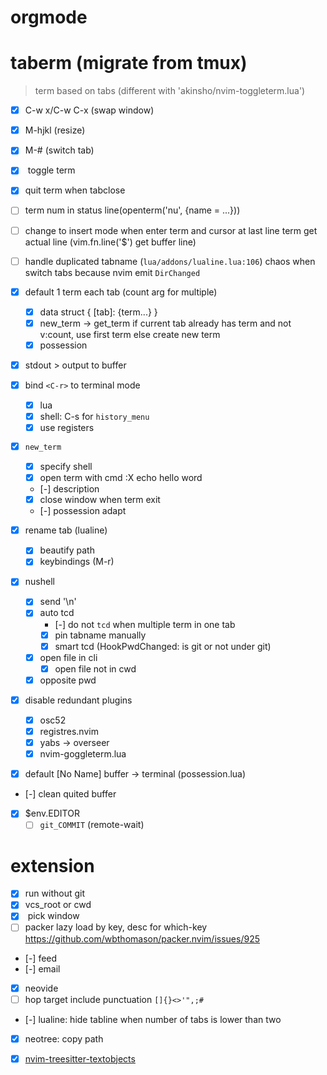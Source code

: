  # orgmode
 # taberm (migrate from tmux)
 > term based on tabs (different with 'akinsho/nvim-toggleterm.lua')

 - [x] C-w x/C-w C-x (swap window)
 - [x] M-hjkl (resize)
 - [x] M-# (switch tab)

 - [x] <c-t> toggle term
 - [x] quit term when tabclose
 - [ ] term num in status line(openterm('nu', {name = ...}))
 - [ ] change to insert mode when enter term and cursor at last line
    term get actual line (vim.fn.line('$') get buffer line)
 - [ ] handle duplicated tabname (`lua/addons/lualine.lua:106`)
    chaos when switch tabs because nvim emit `DirChanged`
 - [x] default 1 term each tab (count arg for multiple)
    - [x] data struct { [tab]: {term...} }
    - [x] new_term -> get_term
      if current tab already has term and not v:count, use first term
      else create new term
    - [x] possession
 - [x] stdout > output to buffer
 - [x] bind `<C-r>` to terminal mode
    - [x] lua
    - [x] shell: C-s for `history_menu`
    - [x] use registers
 - [x] `new_term`
    - [x] specify shell
    - [x] open term with cmd :X echo hello word
    - [-] description
    - [x] close window when term exit
    - [-] possession adapt
 - [x] rename tab (lualine)
    - [x] beautify path
    - [x] keybindings (M-r)
 - [x] nushell
    - [x] send '\n'
    - [x] auto tcd
       - [-] do not `tcd` when multiple term in one tab
       - [x] pin tabname manually
       - [x] smart tcd (HookPwdChanged: is git or not under git)
    - [x] open file in cli
       - [x] open file not in cwd
    - [x] opposite pwd
 - [x] disable redundant plugins
    - [x] osc52
    - [x] registres.nvim
    - [x] yabs -> overseer
    - [x] nvim-goggleterm.lua
 - [x] default [No Name] buffer -> terminal (possession.lua)
 - [-] clean quited buffer
 - [x] $env.EDITOR
    - [ ] `git_COMMIT` (remote-wait)

# extension
 - [x] run without git
 - [x] vcs_root or cwd
 - [x] <space><space> pick window
 - [ ] packer lazy load by key, desc for which-key
    https://github.com/wbthomason/packer.nvim/issues/925
 - [-] feed
 - [-] email
 - [x] neovide
 - [ ] hop target include punctuation `[]{}<>'",;#`
 - [-] lualine: hide tabline when number of tabs is lower than two
 - [x] neotree: copy path
 - [x] [nvim-treesitter-textobjects](https://github.com/nvim-treesitter/nvim-treesitter-textobjects/pull/317)



